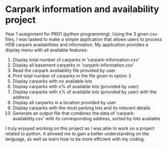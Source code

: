 # Carpark information and availability project
Year 1 assignment for PRG1 (python programming). Using the 3 given csv files, I was tasked to make a simple application that allows users to process HDB carpark availabilities and information. My application provides a display menu with all available features:
1. Display total number of carparks in 'carpark-information.csv'
2. Display all basement carparks in 'carpark-information.csv'
3. Read the carpark availability file provided by user
4. Print total number of carparks in the file given in option 3
5. Display carparks with no available lots
6. Display carparks with x% of available lots (provided by user)
7. Display carparks with x% of available lots (provided by user) with the address
8. Display all carparks in a location provided by user
9. Display carparks with the most parking lots and its relevant details
10. Generate an output file that combines the data of 'carpark-availability.csv' with its corresponding address, sorted by lots available

I truly enjoyed working on this project as I was able to work on a project related to python. It allowed me to gain a better understanding on the language, as well as learn how to be more efficient with my coding.
